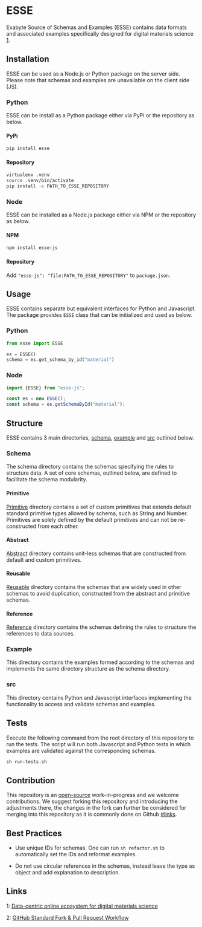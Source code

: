 # ESSE

Exabyte Source of Schemas and Examples (ESSE) contains data formats and associated examples specifically designed for digital materials science [1](#links).

## Installation

ESSE can be used as a Node.js or Python package on the server side. Please note that schemas and examples are unavailable on the client side (JS).

### Python

ESSE can be install as a Python package either via PyPi or the repository as below.

#### PyPi

```bash
pip install esse
```

#### Repository

```bash
virtualenv .venv
source .venv/bin/activate
pip install -e PATH_TO_ESSE_REPOSITORY
```

### Node

ESSE can be installed as a Node.js package either via NPM or the repository as below.

#### NPM

```bash
npm install esse-js
```

#### Repository

Add `"esse-js": "file:PATH_TO_ESSE_REPOSITORY"` to `package.json`.

## Usage

ESSE contains separate but equivalent interfaces for Python and Javascript.
The package provides `ESSE` class that can be initialized and used as below.

### Python

```python
from esse import ESSE

es = ESSE()
schema = es.get_schema_by_id("material")
```

### Node

```javascript
import {ESSE} from "esse-js";

const es = new ESSE();
const schema = es.getSchemaById("material");
```

## Structure

ESSE contains 3 main directories, [schema](schema), [example](example) and [src](src) outlined below.

### Schema

The schema directory contains the schemas specifying the rules to structure data. A set of core schemas, outlined below, are defined to facilitate the schema modularity.

#### Primitive

[Primitive](schema/core/primitive) directory contains a set of custom primitives that extends default standard primitive types allowed by schema, such as String and Number.
Primitives are solely defined by the default primitives and can not be re-constructed from each other.

#### Abstract

[Abstract](schema/core/abstract) directory contains unit-less schemas that are constructed from default and custom primitives.

#### Reusable

[Reusable](schema/core/reusable) directory contains the schemas that are widely used in other schemas to avoid duplication, constructed from the abstract and primitive schemas.

#### Reference

[Reference](schema/core/reference) directory contains the schemas defining the rules to structure the references to data sources.

### Example

This directory contains the examples formed according to the schemas and implements the same directory structure as the schema directory.

### src

This directory contains Python and Javascript interfaces implementing the functionality to access and validate schemas and examples.

## Tests

Execute the following command from the root directory of this repository to run the tests. The script will run both Javascript and Python tests in which examples are validated against the corresponding schemas.

```bash
sh run-tests.sh
```

## Contribution

This repository is an [open-source](LICENSE.md) work-in-progress and we welcome contributions. We suggest forking this repository and introducing the adjustments there, the changes in the fork can further be considered for merging into this repository as it is commonly done on Github [#links](2).

## Best Practices

- Use unique IDs for schemas. One can run `sh refactor.sh` to automatically set the IDs and reformat examples.

- Do not use circular references in the schemas, instead leave the type as object and add explanation to description.

## Links

1: [Data-centric online ecosystem for digital materials science](https://arxiv.org/pdf/1902.10838.pdf)

2: [GitHub Standard Fork & Pull Request Workflow](https://gist.github.com/Chaser324/ce0505fbed06b947d962)
